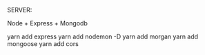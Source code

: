 SERVER:

 Node + Express + Mongodb


 yarn add express
 yarn add nodemon -D
 yarn add morgan
 yarn add mongoose
 yarn add cors


